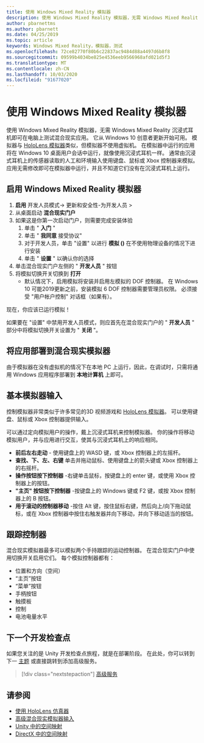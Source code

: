 ```yaml
---
title: 使用 Windows Mixed Reality 模拟器
description: 使用 Windows Mixed Reality 模拟器，无需 Windows Mixed Reality 沉浸式耳机即可在电脑上测试混合现实应用。
author: pbarnettms
ms.author: pbarnett
ms.date: 04/25/2019
ms.topic: article
keywords: Windows Mixed Reality，模拟器，测试
ms.openlocfilehash: 72ce82770f80b6c22837ac9484d88a4497d6b8f8
ms.sourcegitcommit: 09599b4034be825e4536eeb9566968afd021d5f3
ms.translationtype: MT
ms.contentlocale: zh-CN
ms.lasthandoff: 10/03/2020
ms.locfileid: "91677020"
---
```

# <a name="using-the-windows-mixed-reality-simulator"></a>使用 Windows Mixed Reality 模拟器

使用 Windows Mixed Reality 模拟器，无需 Windows Mixed Reality 沉浸式耳机即可在电脑上测试混合现实应用。 它从 Windows 10 创意者更新开始可用。 模拟器与 [HoloLens 模拟器](using-the-hololens-emulator.md)类似，但模拟器不使用虚拟机。 在模拟器中运行的应用将在 Windows 10 桌面用户会话中运行，就像使用沉浸式耳机一样。 通常由沉浸式耳机上的传感器读取的人工和环境输入使用键盘、鼠标或 Xbox 控制器来模拟。 应用无需修改即可在模拟器中运行，并且不知道它们没有在沉浸式耳机上运行。

## <a name="enabling-the-windows-mixed-reality-simulator"></a>启用 Windows Mixed Reality 模拟器

1. **启用** 开发人员模式-> 更新和安全性-为开发人员 >
2. 从桌面启动 **混合现实门户**
3. 如果这是你第一次启动门户，则需要完成安装体验
   1. 单击 " **入门** "
   2. 单击 " **我同意** 接受协议"
   3. 对于开发人员，单击 "设置" 以进行 **模拟 ()** 在不使用物理设备的情况下进行安装
   4. 单击 " **设置** " 以确认你的选择
4. 单击混合现实门户左侧的 " **开发人员** " 按钮
5. 将模拟切换开关切换到 **打开**
   * 默认情况下，启用模拟将安装并启用左模拟的 DOF 控制器。  在 Windows 10 可能2019更新之前，安装模拟 6 DOF 控制器需要管理员权限。  必须接受 "用户帐户控制" 对话框（如果有）。

现在，你应该已运行模拟！

如果要在 "设置" 中禁用开发人员模式，则应首先在混合现实门户的 " **开发人员** " 部分中将模拟切换开关设置为 " **关闭** "。

## <a name="deploying-apps-to-the-mixed-reality-simulator"></a>将应用部署到混合现实模拟器

由于模拟器在没有虚拟机的情况下在本地 PC 上运行，因此，在调试时，只需将通用 Windows 应用程序部署到 **本地计算机** 上即可。

## <a name="basic-simulator-input"></a>基本模拟器输入

控制模拟器非常类似于许多常见的3D 视频游戏和 [HoloLens 模拟器](using-the-hololens-emulator.md)。 可以使用键盘、鼠标或 Xbox 控制器提供输入。

可以通过定向模拟用户的操作，戴上沉浸式耳机来控制模拟器。 你的操作将移动模拟用户，并与应用进行交互，使其与沉浸式耳机上的响应相同。
* **前后左右走动** - 使用键盘上的 WASD 键，或 Xbox 控制器上的左摇杆。
* **查找、下、左、右键** 单击并拖动鼠标、使用键盘上的箭头键或 Xbox 控制器上的右摇杆。
* **操作按钮按下控制器** -右键单击鼠标，按键盘上的 enter 键，或使用 Xbox 控制器上的按钮。
* **"主页" 按钮按下控制器** -按键盘上的 Windows 键或 F2 键，或按 Xbox 控制器上的 B 按钮。
* **用于滚动的控制器移动** -按住 Alt 键，按住鼠标右键，然后向上/向下拖动鼠标，或在 Xbox 控制器中按住右触发器并向下移动，并向下移动适当的按钮。

## <a name="tracked-controllers"></a>跟踪控制器

混合现实模拟器最多可以模拟两个手持跟踪的运动控制器。 在混合现实门户中使用切换开关启用它们。 每个模拟控制器都有：
* 位置和方向（空间）
* “主页”按钮
* “菜单”按钮
* 手柄按钮
* 触摸板
* 控制
* 电池电量水平

## <a name="next-development-checkpoint"></a>下一个开发检查点

如果您关注的是 Unity 开发检查点旅程，就是在部署阶段。 在此处，你可以转到下一 [主题](../../develop/unity/unity-development-overview.md#4-deploying-to-a-device-or-emulator) 或直接跳转到添加高级服务。

> [!div class="nextstepaction"]
> [高级服务](../../develop/unity/unity-development-overview.md#5-adding-services)


## <a name="see-also"></a>请参阅
* [使用 HoloLens 仿真器](using-the-hololens-emulator.md)
* [高级混合现实模拟器输入](advanced-hololens-emulator-and-mixed-reality-simulator-input.md)
* [Unity 中的空间映射](../../develop/unity/spatial-mapping-in-unity.md)
* [DirectX 中的空间映射](../../develop/native/spatial-mapping-in-directx.md)
